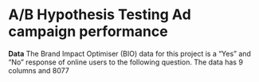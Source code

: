 # A/B Hypothesis Testing Ad campaign performance

**Data**
     The Brand Impact Optimiser (BIO) data for this project is a “Yes” and “No” response of online users to the following question.
     The data has 9 columns and 8077

